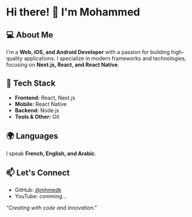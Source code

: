 # Hi there! 👋 I'm Mohammed

## 💻 About Me  
I'm a **Web, iOS, and Android Developer** with a passion for building high-quality applications. I specialize in modern frameworks and technologies, focusing on **Next.js, React, and React Native**.  

## 🚀 Tech Stack  
- **Frontend:** React, Next.js  
- **Mobile:** React Native  
- **Backend:** Node.js  
- **Tools & Other:** Git  

## 🌍 Languages  
I speak **French, English, and Arabic**.  

## 📫 Let's Connect  
- GitHub: [@mhmedk](https://github.com/mhmedk/mhmedk)
- YouTube: comming...

_"Creating with code and innovation."_  
